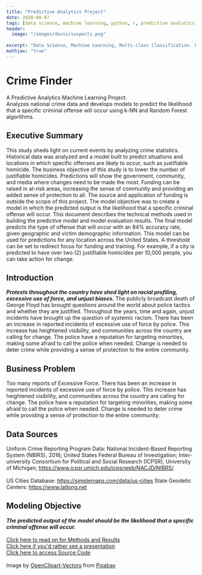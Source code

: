 ```yaml
---
title: "Predictive Analytics Project"
date: 2020-08-07
tags: [data science, machine learning, python, r, predictive analytics, classification, k-nn, random forest]
header:
  image: "/images/davis/suspects.png"
  
excerpt: "Data Science, Machine Learning, Multi-class Classification. k-NN, Random Forest, Python, R"
mathjax: "true"
---
```


# Crime Finder
A Predictive Analytics Machine Learning Project.
<br>
Analyzes national crime data and develops models to predict the likelihood that a specific criminal offense will occur using k-NN and Random Forest algorithms.

## Executive Summary
This study sheds light on current events by analyzing crime statistics.  Historical data was analyzed and a model built to predict situations and locations in which specific offenses are likely to occur, such as justifiable homicide.  The business objective of this study is to lower the number of justifiable homicides.  Predictions will show the government, community, and media where changes need to be made the most.  Funding can be raised in at-risk areas, increasing the sense of community and providing an added sense of protection to all.  The source and application of funding is outside the scope of this project.  The model objective was to create a model in which the predicted output is the likelihood that a specific criminal offense will occur.  This document describes the technical methods used in building the predictive model and model evaluation results.  The final model predicts the type of offense that will occur with an 84% accuracy rate, given geographic and victim demographic information.  This model can be used for predictions for any location across the United States.  A threshold can be set to redirect focus for funding and training.  For example, if a city is predicted to have over two (2) justifiable homicides per 10,000 people, you can take action for change.  

## Introduction
***Protests throughout the country have shed light on racial profiling, excessive use of force, and unjust biases.***  The publicly broadcast death of George Floyd has brought questions around the world about police tactics and whether they are justified.  Throughout the years, time and again, unjust incidents have brought up the question of systemic racism.  There has been an increase in reported incidents of excessive use of force by police.  This increase has heightened visibility, and communities across the country are calling for change.  The police have a reputation for targeting minorities, making some afraid to call the police when needed.  Change is needed to deter crime while providing a sense of protection to the entire community.

## Business Problem
Too many reports of Excessive Force.  There has been an increase in reported incidents of excessive use of force by police.  This increase has heightened visibility, and communities across the country are calling for change.  The police have a reputation for targeting minorities, making some afraid to call the police when needed.  Change is needed to deter crime while providing a sense of protection to the entire community.

## Data Sources
Uniform Crime Reporting Program Data: National Incident-Based Reporting System (NBIRS), 2016; United States Federal Bureau of Investigation; Inter-university Consortium for Political and Social Research (ICPSR), University of Michigan; https://www.icpsr.umich.edu/icpsrweb/NACJD/NIBRS/
<br>
<br>
US Cities Database: https://simplemaps.com/data/us-cities
State Geodetic Centers: https://www.latlong.net

## Modeling Objective
***The predicted output of the model should be the likelihood that a specific criminal offense will occur.***
<br>
<br>
<a href="https://github.com/amodavis/Crime_Finder/blob/main/Crime_Finder_Paper-%20DavisA.pdf">Click here to read on for Methods and Results</a>
<br>
<a href="https://youtu.be/IdDSqLgOYbU">Click here if you'd rather see a presentation</a>
<br>
<a href="https://github.com/amodavis/Crime_Finder">Click here to access Source Code</a>
<br>
<br>
Image by <a href="https://pixabay.com/users/openclipart-vectors-30363/?utm_source=link-attribution&amp;utm_medium=referral&amp;utm_campaign=image&amp;utm_content=1294323">OpenClipart-Vectors</a> from <a href="https://pixabay.com/?utm_source=link-attribution&amp;utm_medium=referral&amp;utm_campaign=image&amp;utm_content=1294323">Pixabay</a>
